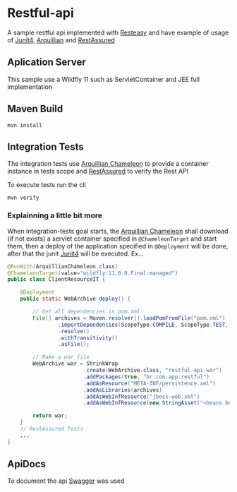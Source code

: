 # Restful-api

A sample restful api implemented with [Resteasy](https://resteasy.github.io/) and have example of usage of [Junit4](https://junit.org/junit4/), [Arquillian](http://arquillian.org/) and [RestAssured](http://rest-assured.io/)

## Aplication Server

This sample use a Wildfly 11 such as ServletContainer and JEE full implementation

## Maven Build

```console
mvn install
```

## Integration Tests

The integration tests use [Arquillian Chameleon](https://github.com/arquillian/arquillian-container-chameleon) to provide a container instance in tests scope and [RestAssured](http://rest-assured.io/) to verify the Rest API

To execute tests run the cli

```console
mvn verify
```

### Explainning a little bit more

When integration-tests goal starts, the [Arquillian Chameleon](https://github.com/arquillian/arquillian-container-chameleon) shall download (if not exists) a servlet container specified in ```@ChameleonTarget``` and start them, then a deploy of the application specified in ```@Deployment``` will be done, after that the junit [Junit4](https://junit.org/junit4/) will be executed. Ex...

```java
@RunWith(ArquillianChameleon.class)
@ChameleonTarget(value="wildfly:11.0.0.Final:managed")
public class ClientResourceIT {

    @Deployment
    public static WebArchive deploy() {

        // Get all dependencies in pom.xml
        File[] archives = Maven.resolver().loadPomFromFile("pom.xml")
                .importDependencies(ScopeType.COMPILE, ScopeType.TEST, ScopeType.PROVIDED, ScopeType.RUNTIME)
                .resolve()
                .withTransitivity()
                .asFile();

        // Make a war file
        WebArchive war = ShrinkWrap
                        .create(WebArchive.class, "restful-api.war")
                        .addPackages(true, "br.com.app.restful")
                        .addAsResource("META-INF/persistence.xml")
                        .addAsLibraries(archives)
                        .addAsWebInfResource("jboss-web.xml")
                        .addAsWebInfResource(new StringAsset("<beans bean-discovery-mode=\"all\" version=\"1.1\"/>"), "beans.xml");

        return war;
    }
    // RestAssured Tests
    ...
}
```

## ApiDocs

To document the api [Swagger](https://swagger.io/) was used